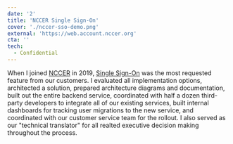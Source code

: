 ```yaml
---
date: '2'
title: 'NCCER Single Sign-On'
cover: './nccer-sso-demo.png'
external: 'https://web.account.nccer.org'
cta: ''
tech:
  - Confidential
---
```


When I joined [NCCER](https://www.nccer.org) in 2019, [Single Sign-On](https://web.account.nccer.org) was the most requested feature from our customers. I evaluated all implementation options, architected a solution, prepared architecture diagrams and documentation, built out the entire backend service, coordinated with half a dozen third-party developers to integrate all of our existing services, built internal dashboards for tracking user migrations to the new service, and coordinated with our customer service team for the rollout. I also served as our "technical translator" for all realted executive decision making throughout the process.
